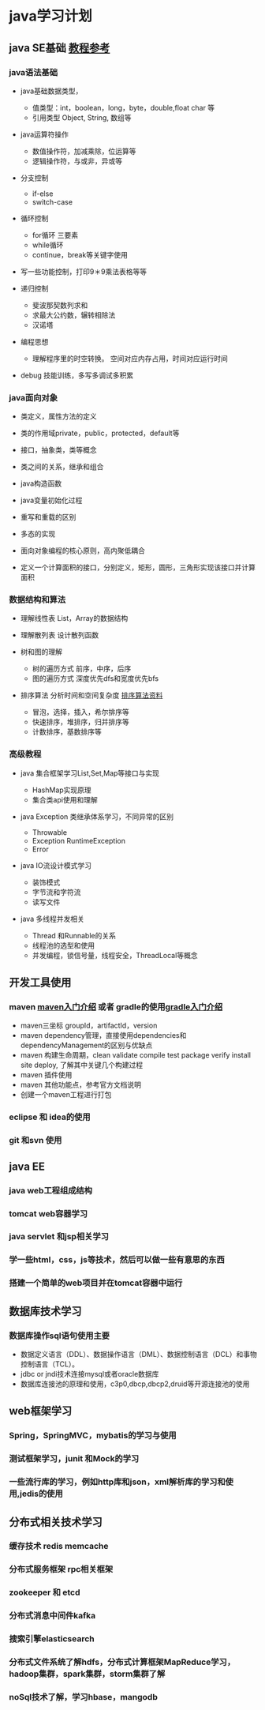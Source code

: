 # java学习计划
## java SE基础 [教程参考](http://www.runoob.com/java/java-basic-syntax.html)
### java语法基础 
* java基础数据类型，
	* 值类型：int，boolean，long，byte，double,float char 等
	* 引用类型  Object, String, 数组等
* java运算符操作
	* 数值操作符，加减乘除，位运算等
	* 逻辑操作符，与或非，异或等

* 分支控制
	* if-else
	* switch-case

* 循环控制
	* for循环 三要素
	* while循环 
	* continue，break等关键字使用

* 写一些功能控制，打印9＊9乘法表格等等

* 递归控制
	* 斐波那契数列求和
	* 求最大公约数，辗转相除法
	* 汉诺塔

* 编程思想
	* 理解程序里的时空转换。 空间对应内存占用，时间对应运行时间

* debug 技能训练，多写多调试多积累

### java面向对象 
* 类定义，属性方法的定义
* 类的作用域private，public，protected，default等
* 接口，抽象类，类等概念
* 类之间的关系，继承和组合
* java构造函数
* java变量初始化过程 
* 重写和重载的区别
* 多态的实现
* 面向对象编程的核心原则，高内聚低耦合

* 定义一个计算面积的接口，分别定义，矩形，圆形，三角形实现该接口并计算面积

### 数据结构和算法
* 理解线性表 List，Array的数据结构
* 理解散列表 设计散列函数
* 树和图的理解
	* 树的遍历方式 前序，中序，后序
	* 图的遍历方式 深度优先dfs和宽度优先bfs

* 排序算法 分析时间和空间复杂度 [排序算法资料](https://www.cnblogs.com/onepixel/articles/7674659.html) 
	* 冒泡，选择，插入，希尔排序等
	* 快速排序，堆排序，归并排序等
	* 计数排序，基数排序等

### 高级教程
* java 集合框架学习List,Set,Map等接口与实现
	* HashMap实现原理
	* 集合类api使用和理解
	
* java Exception 类继承体系学习，不同异常的区别
	* Throwable 
	* Exception  RuntimeException
	* Error

* java IO流设计模式学习 
	* 装饰模式
	* 字节流和字符流
	* 读写文件

* java 多线程并发相关
	* Thread 和Runnable的关系
	* 线程池的选型和使用
	* 并发编程，锁信号量，线程安全，ThreadLocal等概念

## 开发工具使用
### maven <a href ="https://maven.apache.org/guides/getting-started/index.html">maven入门介绍</a>   或者 gradle的使用<a href ="https://gradle.org/guides/#getting-started">gradle入门介绍</a>
* maven三坐标 groupId，artifactId，version
* maven dependency管理，直接使用dependencies和dependencyManagement的区别与优缺点
* maven 构建生命周期，clean validate compile test package verify install site deploy, 了解其中关键几个构建过程
* maven 插件使用
* maven 其他功能点，参考官方文档说明
* 创建一个maven工程进行打包

### eclipse 和 idea的使用
### git 和svn 使用

## java EE
### java web工程组成结构

### tomcat web容器学习

### java servlet 和jsp相关学习

### 学一些html，css，js等技术，然后可以做一些有意思的东西

### 搭建一个简单的web项目并在tomcat容器中运行

## 数据库技术学习
### 数据库操作sql语句使用主要
* 数据定义语言（DDL）、数据操作语言（DML）、数据控制语言（DCL）和事物控制语言（TCL）。
* jdbc or jndi技术连接mysql或者oracle数据库
* 数据库连接池的原理和使用，c3p0,dbcp,dbcp2,druid等开源连接池的使用

## web框架学习
### Spring，SpringMVC，mybatis的学习与使用
### 测试框架学习，junit 和Mock的学习
### 一些流行库的学习，例如http库和json，xml解析库的学习和使用,jedis的使用


## 分布式相关技术学习
### 缓存技术 redis memcache
### 分布式服务框架  rpc相关框架
### zookeeper 和 etcd
### 分布式消息中间件kafka
### 搜索引擎elasticsearch
### 分布式文件系统了解hdfs，分布式计算框架MapReduce学习，hadoop集群，spark集群，storm集群了解
### noSql技术了解，学习hbase，mangodb
